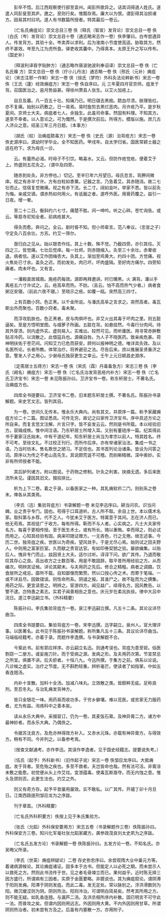<!-- { "loadSidebar": true } -->
　　彭卒不悟。后江西观察使行部至袁州。闻彭所歌异之。诘其词得道人姓氏。遂遣人同彭叟至其庐。邀之。至则行矣。惟瓢存焉。廉大以为恨。谓彭得其治损诸方。因易其村曰巩。道人有书数篇所授者。特其最后一卷云。

　　〔亡名氏痈疽论〕崇文总目三卷 佚〔释氏（智宣）发背论〕崇文总目一卷 佚〔白氏（岑）发背论〕崇文总目十卷（通志略宋志作一卷）佚李肇曰。白岑尝遇异人。传发背方。其验十全。岑卖弄以求利。后为淮南小节度使高适。胁取其方。然终不甚效。岑至九江为虎所食。驿吏收其囊中。乃得真本。太原王升之写以传布。（国史补）

　　〔释波利译吞字贴肿方〕（通志略作唐波驰波利奉诏译）崇文总目一卷 佚〔亡名氏瘰 方〕崇文总目一卷 佚〔疗小儿丹法〕通志略一卷 佚〔邢氏（元补）痈疽论〕（宋志注邪一作邾）宋志一卷 侠〔徐氏（梦符）外科灸法论粹新书〕宋志一卷 佚〔王氏（蘧）经效痈疽方〕宋志一卷 佚自序曰。元 三年夏四月官京师。疽发于背。召国医治之。逾月势益甚。得徐州萧县人张生。以艾火加疮上。

　　自旦及暮。凡一百五十壮。知痛乃已。明日镊去黑痂。脓血尽溃。肤理皆红。亦不复痛。始别以药敷之。日一易焉。易时旋剪去黑烂恶肉。月许疮乃平。是岁秋夏间。京师士大夫。病疽者七人。余独生。此虽司命事。然固有料理。不知其方。遂至不幸者。以人意论之。可为慨然。于是撰次前后。所得方。模版以施。庶几古人济众之意。绍圣三年三月日题。（本事方）

　　〔胡氏（权）治痈疽脓毒方〕宋志一卷 佚〔史氏（源）治背疮方〕宋志一卷 佚史源序曰。源幼时学毕业。全不知医药。甲戌年。自太学归省。国医常颖士器之适在府下。求为母氏一诊。

　　云。有蓄热必渴。时母子不引饮。略喜水。又云。但防作疮觉疮。便着艾于上。热盛则五花灸之。（谓中及四旁。

　　随赤到处灸。非方停也。）切记。至辛巳年六月望日。母氏忽言。背胛间微痒。视之有赤半寸许。方有白粒如黍粟。记器之言。乃急着艾。其赤随消。故二七壮而止。信宿复觉微痛。视之有赤下流。长二寸。阔如韭叶。举家不悉。皆以前灸为悔。亲戚交谪。谓赤热如何用火。有诋器之者。遂呼外医。用膏药覆之。益引一日夜。增一晕。

　　至二十二日。衡斜约六七寸。痛楚不胜。间一呻吟。听之心碎。苍忙询告。或云。等慈寺尼知全者。前病疮甚大。

　　得灸而愈。奔问之。全云。剧时昏不知。但小师辈言。范八奉议。（忠宣之子）守定灸八百余壮。方苏。约艾一筛尔。

　　亟归白之见从。始以银杏作炷。其上十数。殊不觉。乃截四旁。亦引其炷。灭四之三。皆觉痛。七壮后觉痒。每一壮烬。则赤随缩入。灸至三十余壮。赤晕收退。病者信。遂以艾作团梅杏大。灸其上。渐加至鸡黄大。约四十团。方觉痛。视火焦处已寸余。盖灸之迟。而初发处。肉已坏。坏肉盛隔。至好肉方痛尔。四旁知痛者。肉未坏也。又有言。

　　一潘殿直居城南。施疮药每效。源即再拜邀讲。时已曛黑。火 满背。潘以手离疮五六寸许试之。云。疮高阜而热。不妨。（且云。怕不高而热气少者。）病者食粥讫安寝。（前此六夜不寝。）至晓示之疮。如覆一瓯。突然高三四寸。

　　上有百数小窍。色正黑。以千金所说。与潘氏高阜之言求之。突然高者。毒瓦斯出外而聚也。百数小窍者。毒未聚。

　　而浮攻肌肤也。色正黑者。皮与肉俱坏也。非艾火出其毒于坏肉之里。则五脏逼矣。至是方悟明堂图。与烟萝子所画。五脏在背。如悬挂然。今毒行分肉间。待其外穿溃。则内虚外实。虚则易入。实难出。较然可见。而听庸医。用寻常赤肿敷贴凉冷药。以消散之。此借寇兵也。源痛自咎。为人子不晓医药。致亲疾危甚。荷神明扶佑于苍茫间。问知艾力已危而获安。顾何以报神明之德。唯详具灸效。及以名医所论。长者所教。体常治疗。将养避忌之法。尽告后来。庶以推展圣贤垂济之意。警发人子之用心。少谢母氏独获更生之幸云。壬午上元日颖昌史源序。

　　〔定斋居士五痔方〕宋志一卷 佚〔宋氏（霖）丹毒备急方〕宋志三卷 佚〔李氏（阙名）痈疽方〕宋志一卷 佚〔亡名氏治发背恶疮内补方〕宋志一卷 佚〔亡名氏卫济宝书〕宋志一卷 未见陈振孙曰。卫济宝书一卷。称东轩居士。不著名氏。治痈疽方也。

　　四库全书提要曰。卫济宝书二卷。旧本题东轩居士撰。不著名氏。陈振孙书录解题。宋史艺文志。皆列其目。

　　为一卷。世间久无传本。惟永乐大典内。尚有其文。并原序一篇。称予家藏痈疽方论二十二篇。图证悉具。可传无穷。故记之曰家传卫济宝书。序中具述方论之所自来。而复言恁文注解。片言只字。皆不妄发云云。然则是书所载。本以经验旧方。裒辑成帙。惟中间注语。乃东轩居士所增入耳。又别有董琏序一篇。纪其得此书于妻家汪氏始末。中有干道纪年。知东轩居士尚当为孝宗以前人。特其姓名。终不可考。至徐文礼。不过校正刊行。而所作后序。亦有举诸家治法。集成一书之语。乃当时坊本。售名欺世之陋习。不足信也。其书首列论治诸条。皆设为问答之词。原序以为传之不老山高先生。其说颇荒诞不可稽。而剖晰精微。深中奥妙。实非有所师授者不能。

　　其后胪列诸方。附以图说。于药物之修制。针灸之利害。抉摘无遗。多后来医流所未见。谨因其旧文。掇拾排比。

　　析为上下二卷。着之于录。以备医家之一种。其乳痈软疖二门。则别系之卷末。俾各从其类焉。

　　〔李氏（迅）集验背疽方〕书录解题一卷 未见李迅序曰。耕当问农。识当问婢。业之贵乎专门。固也。苟得于口耳道听。古人所不取。余自上世。本以儒术名家。取科第与乡荐。代不乏人。今犹未艾于医方。特寓意于其间。志在济人而已。他无苟焉。其视徒广于收方。每有所得。靳而不与人者。心实病之。凡士大夫家传名方。每喜于更相传授。至于医生术士。或有所长。赂以重贿。幸而得之，则必试而用之。心知其经验有固。病来叩随证赠方。一无吝色，行之无倦。继志述事。今历二世。独背疽之疾。世医以为奇疾。望风敛手。于是尤尽心焉。始则试之田夫野人。中则用之富家巨室。久而献之贵官达官。有如印券契钥之验。屡欲编集。以贻后人。愧非专门而止。兹因贤土大夫。适尔过听。谆谆下问。欲广其传。乃退而敬叹其存心之良。高出收方之士数百等。用是不敢固辞。取平昔所用经验之方。从而编次。明辨其证候。详论其颠末。与夫用药之先后。修合之精粗。病者之调摄。饮食居所之戒忌。靡所不载。自知鄙俚而繁赘。然以口授心传之术。而寄于笔端。一或不详且尽。因致错误。则性命所系。阴谴之报。其谁尸之。故不耻而为之撰集。用药之际。更宜读思之。明辨之。宦游四方。闻见益广。续得名方。因风教告。以警不逮。岂特愚之素志。实君子闻善相告之意也。庆元岁在柔兆执徐。律中大吕中浣日。遂江李迅嗣立书。（外科精要）

　　陈振孙曰。李氏集验背疽方一卷。泉江李迅嗣立撰。凡五十二条。其论议详尽曲当。

　　四库全书提要曰。集验背疽方一卷。宋李迅撰。迅字嗣立。泉州人。官大理评事。以医著名。此书见于陈振孙书录解题。称所集凡五十三条。其议论详尽曲当。马端临经籍考。亦着于录。而题作李逸撰。与书录解题不合。

　　今案此书。前有郭应祥序。亦云嗣立名迅。则通考误也。背疽为患至钜。俗医剽窃一二册方。或妄施刀针。而于受病之源。发病之形。及夫用药次第。节宣禁忌之所宜。俱置不讲。后夭瘀者。十恒八九。今迅所撰。于集方之前。俱系以论说。凡诊候之虚实。治疗之节度。无不斟酌轻重。辨析毫芒。使读者了如指掌。中如五香连翘汤。

　　内补十宣散。加料十全汤。加减八味丸。立效散之类。皆醇粹无疵。足称良剂。至忍冬丸。与治乳痈发背神方。

　　皆只金银花一味。用药易而收功多。于穷乡僻壤。难以觅医。或贫家无力服药者。尤为有益。洵疡科中之善本矣。

　　读从永乐大典中。采掇裒订。仍为一卷。其麦饭石膏。及神异膏二方。诸方中最神妙者。而永乐大典。乃偶佚之。

　　令据苏沈良方。及危亦林得效方补入。又赤水元珠。亦载有神异膏方。与得效方。稍有不同。今并列之。以备参考焉。

　　〔按查文献通考。亦作李迅。其误作李逸者。见于国史经籍志。提要说失考。）

　　〔伍氏（起予）外科新书〕（旧作起子讹）宋志一卷 佚邹应龙序曰。大抵痈疽。发于背者。至危殆之疾也。多至不救者。夫岂皆命也哉。然有法可活。非膏涂末敷之能愈。初觉便从头上作艾炷。宜泄蕴毒。使毒瓦斯亟夺。而无内蚀之患。惟头及颈则否。此更生法也。灼艾之外。

　　则又有奇方存。起予平昔屡用屡效。实不敢私。以广其传。开禧丁卯十月旦日。江南西路提刑邹应龙为之序跋。

　　刊于章首。（外科精要）

　　〔亡名氏外科积要方〕佚按上见于朱氏集验方。

　　〔张氏（允蹈）外科保安要用方〕宋志五卷（书录解题作三卷）佚陈振孙曰。外科保安方三卷。知兴化军毫社张允蹈家藏方。龚参政茂良刘太史夙为之序跋。

　　〔亡名氏五发方论〕书录解题一卷 佚陈振孙曰。五发方论一卷。不知名氏。亦吴晦父所录。

　　〔李氏（世英）痈疽辨疑论〕二卷 存史弥忠序曰。余尝观隋大业中巢元方等。着诸病源候论。其论痈疽诸证。固多本于古书。但能定人以必死之期。而未尝示人以救死之方。然则此书流传于世。见之者毛骨竦立而已。果何益乎。近时陈无择三因方盛行。所谓病有三因者。实原于金匮要略。非臆说也。其为痈疽叙论。谓阴滞于阳则发痈。阳滞于阴则发疽。而此二毒。发无定处。常以脉别之。浮洪滑数则为阳。微沉缓涩则为阴。阴则热治。阳则冷治。可谓明白简易矣。然考其所用之方。则不能无疑。如乳香连翘。与漏芦二汤。及洪丞相所序内补散。固已明言不可守此一法。而普攻之矣。但谓内因则用远志。外因则用大黄。不内外因则用甘草。所谓阴则热治者。初未尝有方及之。后虽有内塞散一方。亦用附子。

